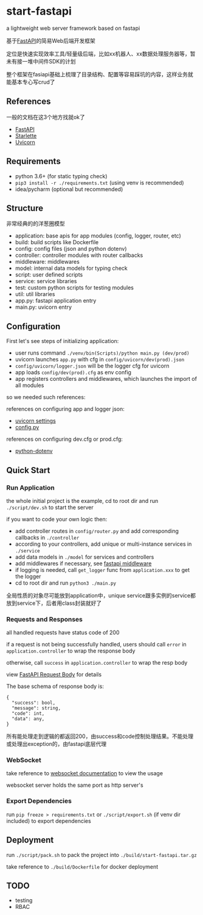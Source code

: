 # start-fastapi

a lightweight web server framework based on fastapi

基于[FastAPI](https://github.com/tiangolo/fastapi)的简易Web后端开发框架

定位是快速实现效率工具/轻量级后端，比如xx机器人、xx数据处理服务器等，暂未有接一堆中间件SDK的计划

整个框架在fasiapi基础上梳理了目录结构、配置等容易踩坑的内容，这样业务就能基本专心写crud了

## References

一般的文档在这3个地方找就ok了

- [FastAPI](https://fastapi.tiangolo.com/)
- [Starlette](https://www.starlette.io/)
- [Uvicorn](https://www.uvicorn.org/)

## Requirements

- python 3.6+ (for static typing check)
- `pip3 install -r ./requirements.txt` (using venv is recommended)
- idea/pycharm (optional but recommended)

## Structure

非常经典的的洋葱圈模型

- application: base apis for app modules (config, logger, router, etc)
- build: build scripts like Dockerfile
- config: config files (json and python dotenv)
- controller: controller modules with router callbacks
- middleware: middlewares
- model: internal data models for typing check
- script: user defined scripts
- service: service libraries
- test: custom python scripts for testing modules
- util: util libraries
- app.py: fastapi application entry
- main.py: uvicorn entry

## Configuration

First let's see steps of initializing application:

- user runs command `./venv/bin(Scripts)/python main.py (dev/prod)`
- uvicorn launches `app.py` with cfg in `config/uvicorn/dev(prod).json`
- `config/uvicorn/logger.json` will be the logger cfg for uvicorn
- app loads `config/dev(prod).cfg` as env config
- app registers controllers and middlewares, which launches the import of all modules

so we needed such references:

references on configuring app and logger json:

- [uvicorn settings](https://www.uvicorn.org/settings/)
- [config.py](https://github.com/encode/uvicorn/blob/master/uvicorn/config.py)

references on configuring dev.cfg or prod.cfg:

- [python-dotenv](https://github.com/theskumar/python-dotenv)

## Quick Start

### Run Application

the whole initial project is the example, cd to root dir and run `./script/dev.sh` to start the server

if you want to code your own logic then:

- add controller routes in `config/router.py` and add corresponding callbacks in `./controller`
- according to your controllers, add unique or multi-instance services in `./service`
- add data models in `./model` for services and controllers
- add middlewares if necessary, see [fastapi middleware](https://fastapi.tiangolo.com/tutorial/middleware/)
- if logging is needed, call `get_logger` func from `application.xxx` to get the logger
- cd to root dir and run `python3 ./main.py`

全局性质的对象尽可能放到application中，unique service跟多实例的service都放到service下，后者用class封装就好了

### Requests and Responses

all handled requests have status code of 200

if a request is not being successfully handled, users should call `error` in `application.controller` to wrap the response body

otherwise, call `success` in `application.controller` to wrap the resp body

view [FastAPI Request Body](https://fastapi.tiangolo.com/tutorial/body/) for details

The base schema of response body is:

```text
{
  "success": bool,
  "message": string,
  "code": int,
  "data": any,
}
```

所有能处理走到逻辑的都返回200，由success和code控制处理结果。不能处理或处理出exception的，由fastapi底层代理

### WebSocket

take reference to [websocket documentation](https://fastapi.tiangolo.com/advanced/websockets/) to view the usage

websocket server holds the same port as http server's

### Export Dependencies

run `pip freeze > requirements.txt` or `./script/export.sh` (if venv dir included) to export dependencies

## Deployment

run `./script/pack.sh` to pack the project into `./build/start-fastapi.tar.gz`

take reference to `./build/Dockerfile` for docker deployment

## TODO

- testing
- RBAC
